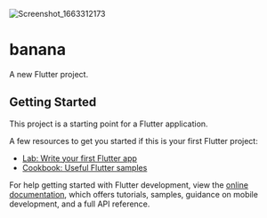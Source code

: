 ![Screenshot_1663312173](https://user-images.githubusercontent.com/87014116/190579015-18e8ad29-95ab-4f41-b8bf-5c0d5ad72be3.png)
# banana

A new Flutter project.

## Getting Started

This project is a starting point for a Flutter application.

A few resources to get you started if this is your first Flutter project:

- [Lab: Write your first Flutter app](https://docs.flutter.dev/get-started/codelab)
- [Cookbook: Useful Flutter samples](https://docs.flutter.dev/cookbook)

For help getting started with Flutter development, view the
[online documentation](https://docs.flutter.dev/), which offers tutorials,
samples, guidance on mobile development, and a full API reference.
